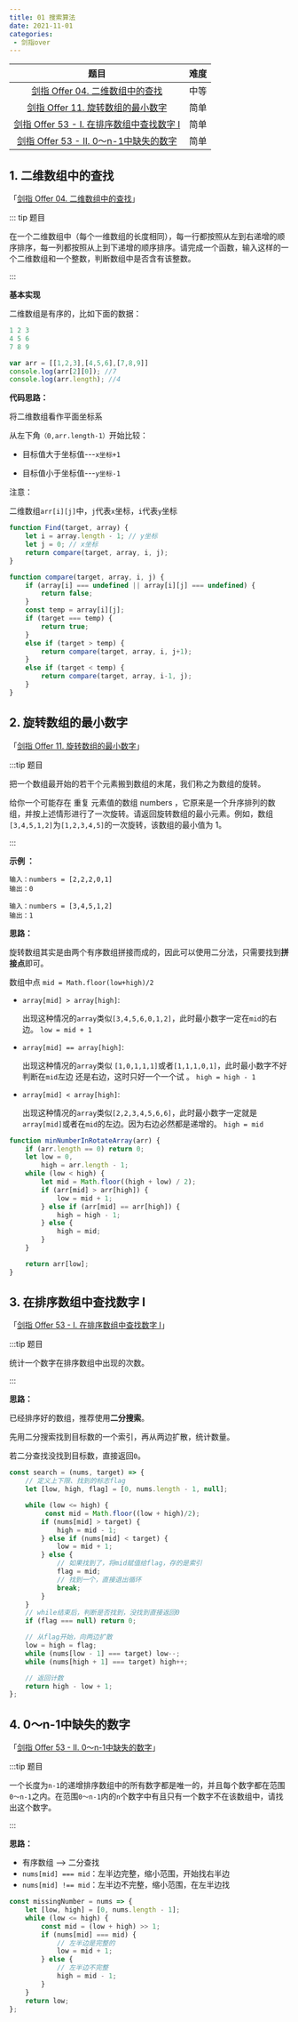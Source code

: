```yaml
---
title: 01 搜索算法
date: 2021-11-01
categories: 
 - 剑指over
---
```




|                             题目                             | 难度 |
| :----------------------------------------------------------: | :--: |
| [剑指 Offer 04. 二维数组中的查找](https://leetcode-cn.com/problems/er-wei-shu-zu-zhong-de-cha-zhao-lcof/) | 中等 |
| [剑指 Offer 11. 旋转数组的最小数字](https://leetcode-cn.com/problems/xuan-zhuan-shu-zu-de-zui-xiao-shu-zi-lcof/) | 简单 |
| [剑指 Offer 53 - I. 在排序数组中查找数字 I](https://leetcode-cn.com/problems/zai-pai-xu-shu-zu-zhong-cha-zhao-shu-zi-lcof/) | 简单 |
| [剑指 Offer 53 - II. 0～n-1中缺失的数字](https://leetcode-cn.com/problems/que-shi-de-shu-zi-lcof/) | 简单 |

## 1. 二维数组中的查找

「[剑指 Offer 04. 二维数组中的查找](https://leetcode-cn.com/problems/er-wei-shu-zu-zhong-de-cha-zhao-lcof/)」

::: tip 题目

在一个二维数组中（每个一维数组的长度相同），每一行都按照从左到右递增的顺序排序，每一列都按照从上到下递增的顺序排序。请完成一个函数，输入这样的一个二维数组和一个整数，判断数组中是否含有该整数。

:::

**基本实现**

二维数组是有序的，比如下面的数据：

```js
1 2 3
4 5 6
7 8 9

var arr = [[1,2,3],[4,5,6],[7,8,9]] 
console.log(arr[2][0]); //7
console.log(arr.length); //4
```

**代码思路：**

将二维数组看作平面坐标系

从左下角`（0,arr.length-1）`开始比较：

- 目标值大于坐标值---`x坐标+1`

- 目标值小于坐标值---`y坐标-1`

注意：

二维数组`arr[i][j]`中，`j`代表`x`坐标，`i`代表`y`坐标

```js
function Find(target, array) {
    let i = array.length - 1; // y坐标
    let j = 0; // x坐标
    return compare(target, array, i, j);
}

function compare(target, array, i, j) {
    if (array[i] === undefined || array[i][j] === undefined) {
        return false;
    }
    const temp = array[i][j];
    if (target === temp) {
        return true;
    }
    else if (target > temp) {
        return compare(target, array, i, j+1);
    }
    else if (target < temp) {
        return compare(target, array, i-1, j);
    }
}
```

## 2. 旋转数组的最小数字

「[剑指 Offer 11. 旋转数组的最小数字](https://leetcode-cn.com/problems/xuan-zhuan-shu-zu-de-zui-xiao-shu-zi-lcof/)」

:::tip 题目

把一个数组最开始的若干个元素搬到数组的末尾，我们称之为数组的旋转。

给你一个可能存在 重复 元素值的数组 numbers ，它原来是一个升序排列的数组，并按上述情形进行了一次旋转。请返回旋转数组的最小元素。例如，数组` [3,4,5,1,2] `为` [1,2,3,4,5] `的一次旋转，该数组的最小值为 1。  

:::

**示例 ：**

```
输入：numbers = [2,2,2,0,1]
输出：0

输入：numbers = [3,4,5,1,2]
输出：1
```

**思路：**

旋转数组其实是由两个有序数组拼接而成的，因此可以使用二分法，只需要找到**拼接点**即可。

数组中点 `mid = Math.floor(low+high)/2`

- `array[mid] > array[high]`:

  出现这种情况的`array`类似`[3,4,5,6,0,1,2]`，此时最小数字一定在`mid`的右边。 `low = mid + 1`

- `array[mid] == array[high]`:

  出现这种情况的`array`类似 `[1,0,1,1,1]`或者`[1,1,1,0,1]`，此时最小数字不好判断在`mid`左边 还是右边，这时只好一个一个试 。 `high = high - 1`

- `array[mid] < array[high]`:

  出现这种情况的`array`类似`[2,2,3,4,5,6,6]`，此时最小数字一定就是`array[mid]`或者在`mid`的左边。因为右边必然都是递增的。 `high = mid`

  

```javascript
function minNumberInRotateArray(arr) {
    if (arr.length == 0) return 0;
    let low = 0,
        high = arr.length - 1;
    while (low < high) {
        let mid = Math.floor((high + low) / 2);
        if (arr[mid] > arr[high]) {
            low = mid + 1;
        } else if (arr[mid] == arr[high]) {
            high = high - 1;
        } else {
            high = mid;
        }
    }

    return arr[low];
}
```

## 3. 在排序数组中查找数字 I

「[剑指 Offer 53 - I. 在排序数组中查找数字 I](https://leetcode-cn.com/problems/zai-pai-xu-shu-zu-zhong-cha-zhao-shu-zi-lcof/)」

:::tip 题目

统计一个数字在排序数组中出现的次数。

:::

**思路：**

已经排序好的数组，推荐使用**二分搜索**。

先用二分搜索找到目标数的一个索引，再从两边扩散，统计数量。

若二分查找没找到目标数，直接返回`0`。

```js
const search = (nums, target) => {
    // 定义上下限、找到的标志flag
    let [low, high, flag] = [0, nums.length - 1, null];

    while (low <= high) {
         const mid = Math.floor((low + high)/2);
        if (nums[mid] > target) {
            high = mid - 1;
        } else if (nums[mid] < target) {
            low = mid + 1;
        } else {
            // 如果找到了，将mid赋值给flag，存的是索引
            flag = mid;
            // 找到一个，直接退出循环
            break;
        }
    }
    // while结束后，判断是否找到，没找到直接返回0
    if (flag === null) return 0;

    // 从flag开始，向两边扩散
    low = high = flag;
    while (nums[low - 1] === target) low--;
    while (nums[high + 1] === target) high++;

    // 返回计数
    return high - low + 1;
};
```

## 4. 0～n-1中缺失的数字

「[剑指 Offer 53 - II. 0～n-1中缺失的数字](https://leetcode-cn.com/problems/que-shi-de-shu-zi-lcof/)」

:::tip 题目

一个长度为`n-1`的递增排序数组中的所有数字都是唯一的，并且每个数字都在范围`0～n-1`之内。在范围`0～n-1`内的`n`个数字中有且只有一个数字不在该数组中，请找出这个数字。

:::

**思路：**

- 有序数组 ——> 二分查找
- `nums[mid] === mid`：左半边完整，缩小范围，开始找右半边
- `nums[mid] !== mid`：左半边不完整，缩小范围，在左半边找


```javascript
const missingNumber = nums => {
    let [low, high] = [0, nums.length - 1];
    while (low <= high) {
        const mid = (low + high) >> 1;
        if (nums[mid] === mid) {
            // 左半边是完整的
            low = mid + 1;
        } else {
            // 左半边不完整
            high = mid - 1;
        }
    }
    return low;
};
```